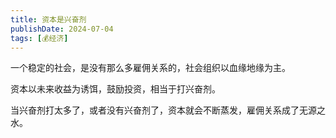 ```yaml
---
title: 资本是兴奋剂
publishDate: 2024-07-04
tags: [💰经济]
---
```


一个稳定的社会，是没有那么多雇佣关系的，社会组织以血缘地缘为主。

资本以未来收益为诱饵，鼓励投资，相当于打兴奋剂。

当兴奋剂打太多了，或者没有兴奋剂了，资本就会不断蒸发，雇佣关系成了无源之水。
